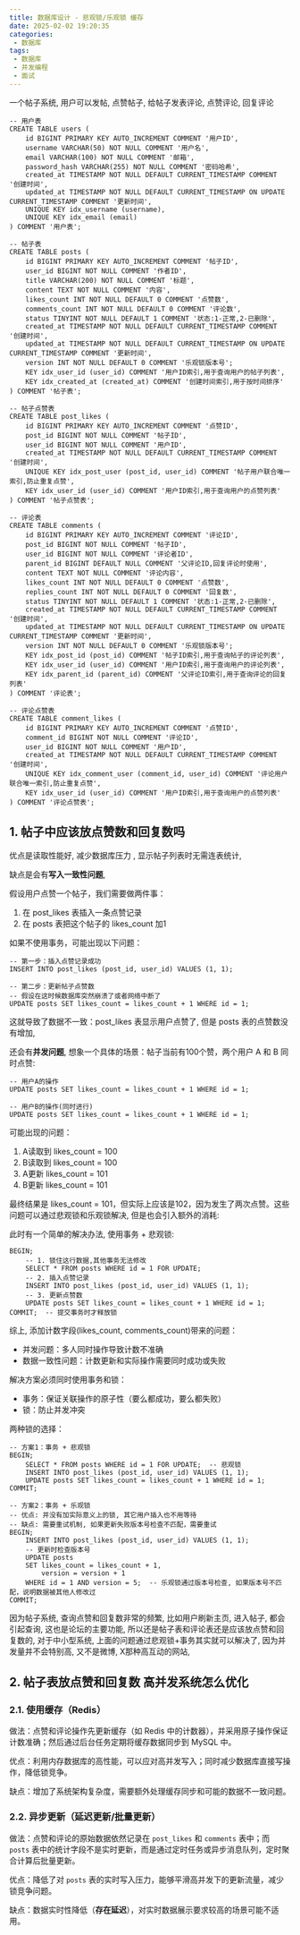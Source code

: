 ```yaml
---
title: 数据库设计 - 悲观锁/乐观锁 缓存
date: 2025-02-02 19:20:35
categories:
 - 数据库
tags:
 - 数据库
 - 并发编程
 - 面试
---
```


一个帖子系统, 用户可以发帖, 点赞帖子, 给帖子发表评论, 点赞评论, 回复评论

```mysql
-- 用户表
CREATE TABLE users (
    id BIGINT PRIMARY KEY AUTO_INCREMENT COMMENT '用户ID',
    username VARCHAR(50) NOT NULL COMMENT '用户名',
    email VARCHAR(100) NOT NULL COMMENT '邮箱',
    password_hash VARCHAR(255) NOT NULL COMMENT '密码哈希',
    created_at TIMESTAMP NOT NULL DEFAULT CURRENT_TIMESTAMP COMMENT '创建时间',
    updated_at TIMESTAMP NOT NULL DEFAULT CURRENT_TIMESTAMP ON UPDATE CURRENT_TIMESTAMP COMMENT '更新时间',
    UNIQUE KEY idx_username (username),
    UNIQUE KEY idx_email (email)
) COMMENT '用户表';

-- 帖子表
CREATE TABLE posts (
    id BIGINT PRIMARY KEY AUTO_INCREMENT COMMENT '帖子ID',
    user_id BIGINT NOT NULL COMMENT '作者ID',
    title VARCHAR(200) NOT NULL COMMENT '标题',
    content TEXT NOT NULL COMMENT '内容',
    likes_count INT NOT NULL DEFAULT 0 COMMENT '点赞数',
    comments_count INT NOT NULL DEFAULT 0 COMMENT '评论数',
    status TINYINT NOT NULL DEFAULT 1 COMMENT '状态:1-正常,2-已删除',
    created_at TIMESTAMP NOT NULL DEFAULT CURRENT_TIMESTAMP COMMENT '创建时间',
    updated_at TIMESTAMP NOT NULL DEFAULT CURRENT_TIMESTAMP ON UPDATE CURRENT_TIMESTAMP COMMENT '更新时间',
    version INT NOT NULL DEFAULT 0 COMMENT '乐观锁版本号';
    KEY idx_user_id (user_id) COMMENT '用户ID索引,用于查询用户的帖子列表',
    KEY idx_created_at (created_at) COMMENT '创建时间索引,用于按时间排序'
) COMMENT '帖子表';

-- 帖子点赞表
CREATE TABLE post_likes (
    id BIGINT PRIMARY KEY AUTO_INCREMENT COMMENT '点赞ID',
    post_id BIGINT NOT NULL COMMENT '帖子ID',
    user_id BIGINT NOT NULL COMMENT '用户ID',
    created_at TIMESTAMP NOT NULL DEFAULT CURRENT_TIMESTAMP COMMENT '创建时间',
    UNIQUE KEY idx_post_user (post_id, user_id) COMMENT '帖子用户联合唯一索引,防止重复点赞',
    KEY idx_user_id (user_id) COMMENT '用户ID索引,用于查询用户的点赞列表'
) COMMENT '帖子点赞表';

-- 评论表
CREATE TABLE comments (
    id BIGINT PRIMARY KEY AUTO_INCREMENT COMMENT '评论ID',
    post_id BIGINT NOT NULL COMMENT '帖子ID',
    user_id BIGINT NOT NULL COMMENT '评论者ID',
    parent_id BIGINT DEFAULT NULL COMMENT '父评论ID,回复评论时使用',
    content TEXT NOT NULL COMMENT '评论内容',
    likes_count INT NOT NULL DEFAULT 0 COMMENT '点赞数',
    replies_count INT NOT NULL DEFAULT 0 COMMENT '回复数',
    status TINYINT NOT NULL DEFAULT 1 COMMENT '状态:1-正常,2-已删除',
    created_at TIMESTAMP NOT NULL DEFAULT CURRENT_TIMESTAMP COMMENT '创建时间',
    updated_at TIMESTAMP NOT NULL DEFAULT CURRENT_TIMESTAMP ON UPDATE CURRENT_TIMESTAMP COMMENT '更新时间',
    version INT NOT NULL DEFAULT 0 COMMENT '乐观锁版本号';
    KEY idx_post_id (post_id) COMMENT '帖子ID索引,用于查询帖子的评论列表',
    KEY idx_user_id (user_id) COMMENT '用户ID索引,用于查询用户的评论列表',
    KEY idx_parent_id (parent_id) COMMENT '父评论ID索引,用于查询评论的回复列表'
) COMMENT '评论表';

-- 评论点赞表
CREATE TABLE comment_likes (
    id BIGINT PRIMARY KEY AUTO_INCREMENT COMMENT '点赞ID',
    comment_id BIGINT NOT NULL COMMENT '评论ID',
    user_id BIGINT NOT NULL COMMENT '用户ID',
    created_at TIMESTAMP NOT NULL DEFAULT CURRENT_TIMESTAMP COMMENT '创建时间',
    UNIQUE KEY idx_comment_user (comment_id, user_id) COMMENT '评论用户联合唯一索引,防止重复点赞',
    KEY idx_user_id (user_id) COMMENT '用户ID索引,用于查询用户的点赞列表'
) COMMENT '评论点赞表';
```

## 1. 帖子中应该放点赞数和回复数吗

优点是读取性能好, 减少数据库压力 , 显示帖子列表时无需连表统计, 

缺点是会有**写入一致性问题**, 

假设用户点赞一个帖子，我们需要做两件事：

1. 在 post_likes 表插入一条点赞记录
2. 在 posts 表把这个帖子的 likes_count 加1

如果不使用事务，可能出现以下问题：

```mysql
-- 第一步：插入点赞记录成功
INSERT INTO post_likes (post_id, user_id) VALUES (1, 1);

-- 第二步：更新帖子点赞数
-- 假设在这时候数据库突然崩溃了或者网络中断了
UPDATE posts SET likes_count = likes_count + 1 WHERE id = 1;
```

这就导致了数据不一致：post_likes 表显示用户点赞了, 但是 posts 表的点赞数没有增加, 

还会有**并发问题**, 想象一个具体的场景：帖子当前有100个赞，两个用户 A 和 B 同时点赞:

```mysql
-- 用户A的操作
UPDATE posts SET likes_count = likes_count + 1 WHERE id = 1;

-- 用户B的操作(同时进行)
UPDATE posts SET likes_count = likes_count + 1 WHERE id = 1;
```

可能出现的问题：

1. A读取到 likes_count = 100
2. B读取到 likes_count = 100
3. A更新 likes_count = 101
4. B更新 likes_count = 101

最终结果是 likes_count = 101，但实际上应该是102，因为发生了两次点赞。这些问题可以通过悲观锁和乐观锁解决, 但是也会引入额外的消耗:

此时有一个简单的解决办法, 使用事务 + 悲观锁:

```mysql
BEGIN;
    -- 1. 锁住这行数据,其他事务无法修改
    SELECT * FROM posts WHERE id = 1 FOR UPDATE;  
    -- 2. 插入点赞记录
    INSERT INTO post_likes (post_id, user_id) VALUES (1, 1);
    -- 3. 更新点赞数
    UPDATE posts SET likes_count = likes_count + 1 WHERE id = 1;
COMMIT;  -- 提交事务时才释放锁
```

综上, 添加计数字段(likes_count, comments_count)带来的问题：

- 并发问题：多人同时操作导致计数不准确
- 数据一致性问题：计数更新和实际操作需要同时成功或失败

解决方案必须同时使用事务和锁：

- 事务：保证关联操作的原子性（要么都成功，要么都失败）
- 锁：防止并发冲突

两种锁的选择：

```mysql
-- 方案1：事务 + 悲观锁
BEGIN;
    SELECT * FROM posts WHERE id = 1 FOR UPDATE;  -- 悲观锁
    INSERT INTO post_likes (post_id, user_id) VALUES (1, 1);
    UPDATE posts SET likes_count = likes_count + 1 WHERE id = 1;
COMMIT;

-- 方案2：事务 + 乐观锁
-- 优点: 并没有加实际意义上的锁, 其它用户插入也不用等待
-- 缺点: 需要重试机制, 如果更新失败版本号检查不匹配，需要重试
BEGIN;
    INSERT INTO post_likes (post_id, user_id) VALUES (1, 1);
    -- 更新时检查版本号
    UPDATE posts 
    SET likes_count = likes_count + 1,
        version = version + 1 
    WHERE id = 1 AND version = 5;  -- 乐观锁通过版本号检查, 如果版本号不匹配，说明数据被其他人修改过
COMMIT;
```

因为帖子系统, 查询点赞和回复数非常的频繁, 比如用户刷新主页, 进入帖子, 都会引起查询, 这也是论坛的主要功能, 所以还是帖子表和评论表还是应该放点赞和回复数的, 对于中小型系统, 上面的问题通过悲观锁+事务其实就可以解决了, 因为并发量并不会特别高, 又不是微博, X那种高互动的网站, 

## 2. 帖子表放点赞和回复数 高并发系统怎么优化

### 2.1. 使用缓存（Redis）

做法：点赞和评论操作先更新缓存（如 Redis 中的计数器），并采用原子操作保证计数准确；然后通过后台任务定期将缓存数据同步到 MySQL 中。

优点：利用内存数据库的高性能，可以应对高并发写入；同时减少数据库直接写操作，降低锁竞争。

缺点：增加了系统架构复杂度，需要额外处理缓存同步和可能的数据不一致问题。

### 2.2. 异步更新（延迟更新/批量更新）

做法：点赞和评论的原始数据依然记录在 `post_likes` 和 `comments` 表中；而 `posts` 表中的统计字段不是实时更新，而是通过定时任务或异步消息队列，定时聚合计算后批量更新。

优点：降低了对 `posts` 表的实时写入压力，能够平滑高并发下的更新流量，减少锁竞争问题。

缺点：数据实时性降低（**存在延迟**），对实时数据展示要求较高的场景可能不适用。

